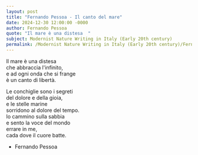 ```yaml
---
layout: post
title: "Fernando Pessoa - Il canto del mare"
date: 2024-12-30 12:00:00 -0000
author: Fernando Pessoa
quote: "Il mare è una distesa  "
subject: Modernist Nature Writing in Italy (Early 20th century)
permalink: /Modernist Nature Writing in Italy (Early 20th century)/Fernando Pessoa/Fernando Pessoa - Il canto del mare
---
```


Il mare è una distesa  
che abbraccia l'infinito,  
e ad ogni onda che si frange  
è un canto di libertà.  

Le conchiglie sono i segreti  
del dolore e della gioia,  
e le stelle marine  
sorridono al dolore del tempo.  
Io cammino sulla sabbia  
e sento la voce del mondo  
errare in me,  
cada dove il cuore batte.

- Fernando Pessoa
